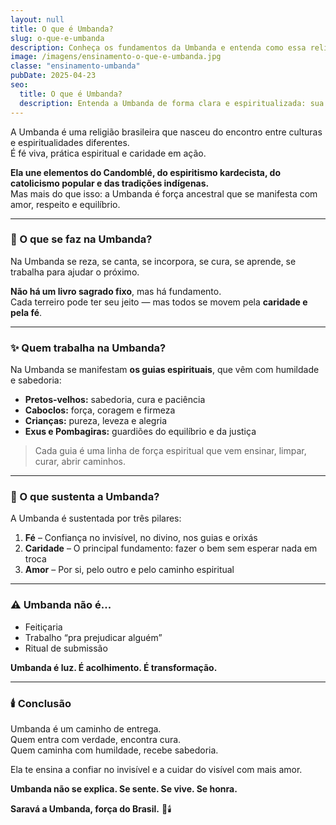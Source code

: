 ```yaml
---
layout: null
title: O que é Umbanda?
slug: o-que-e-umbanda
description: Conheça os fundamentos da Umbanda e entenda como essa religião une fé, caridade e forças da natureza.
image: /imagens/ensinamento-o-que-e-umbanda.jpg
classe: "ensinamento-umbanda"
pubDate: 2025-04-23
seo:
  title: O que é Umbanda?
  description: Entenda a Umbanda de forma clara e espiritualizada: sua origem, fundamentos e propósito no mundo.
---
```


A Umbanda é uma religião brasileira que nasceu do encontro entre culturas e espiritualidades diferentes.  
É fé viva, prática espiritual e caridade em ação.

**Ela une elementos do Candomblé, do espiritismo kardecista, do catolicismo popular e das tradições indígenas.**  
Mas mais do que isso: a Umbanda é força ancestral que se manifesta com amor, respeito e equilíbrio.

---

### 🌿 O que se faz na Umbanda?

Na Umbanda se reza, se canta, se incorpora, se cura, se aprende, se trabalha para ajudar o próximo.

**Não há um livro sagrado fixo**, mas há fundamento.  
Cada terreiro pode ter seu jeito — mas todos se movem pela **caridade e pela fé**.

---

### ✨ Quem trabalha na Umbanda?

Na Umbanda se manifestam **os guias espirituais**, que vêm com humildade e sabedoria:  
- **Pretos-velhos:** sabedoria, cura e paciência  
- **Caboclos:** força, coragem e firmeza  
- **Crianças:** pureza, leveza e alegria  
- **Exus e Pombagiras:** guardiões do equilíbrio e da justiça

> Cada guia é uma linha de força espiritual que vem ensinar, limpar, curar, abrir caminhos.

---

### 🌊 O que sustenta a Umbanda?

A Umbanda é sustentada por três pilares:

1. **Fé** – Confiança no invisível, no divino, nos guias e orixás  
2. **Caridade** – O principal fundamento: fazer o bem sem esperar nada em troca  
3. **Amor** – Por si, pelo outro e pelo caminho espiritual

---

### ⚠️ Umbanda não é...

- Feitiçaria
- Trabalho “pra prejudicar alguém”
- Ritual de submissão

**Umbanda é luz. É acolhimento. É transformação.**

---

### 🕯️ Conclusão

Umbanda é um caminho de entrega.  
Quem entra com verdade, encontra cura.  
Quem caminha com humildade, recebe sabedoria.

Ela te ensina a confiar no invisível e a cuidar do visível com mais amor.

**Umbanda não se explica. Se sente. Se vive. Se honra.**

**Saravá a Umbanda, força do Brasil.** 🌿🕯️
